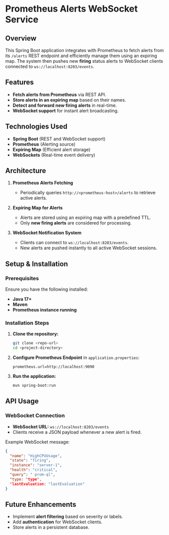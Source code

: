 # Prometheus Alerts WebSocket Service

## Overview
This Spring Boot application integrates with Prometheus to fetch alerts from its `/alerts` REST endpoint and efficiently manage them using an expiring map. The system then pushes new **firing** status alerts to WebSocket clients connected to `ws://localhost:8203/events`.

## Features
- **Fetch alerts from Prometheus** via REST API.
- **Store alerts in an expiring map** based on their names.
- **Detect and forward new firing alerts** in real-time.
- **WebSocket support** for instant alert broadcasting.

## Technologies Used
- **Spring Boot** (REST and WebSocket support)
- **Prometheus** (Alerting source)
- **Expiring Map** (Efficient alert storage)
- **WebSockets** (Real-time event delivery)

## Architecture
1. **Prometheus Alerts Fetching**
   - Periodically queries `http://<prometheus-host>/alerts` to retrieve active alerts.
   
2. **Expiring Map for Alerts**
   - Alerts are stored using an expiring map with a predefined TTL.
   - Only **new firing alerts** are considered for processing.

3. **WebSocket Notification System**
   - Clients can connect to `ws://localhost:8203/events`.
   - New alerts are pushed instantly to all active WebSocket sessions.

## Setup & Installation
### Prerequisites
Ensure you have the following installed:
- **Java 17+**
- **Maven**
- **Prometheus instance running**

### Installation Steps
1. **Clone the repository:**
   ```sh
   git clone <repo-url>
   cd <project-directory>
   ```
2. **Configure Prometheus Endpoint** in `application.properties`:
   ```properties
   prometheus.url=http://localhost:9090
   ```
3. **Run the application:**
   ```sh
   mvn spring-boot:run
   ```

## API Usage
### WebSocket Connection
- **WebSocket URL:** `ws://localhost:8203/events`
- Clients receive a JSON payload whenever a new alert is fired.

Example WebSocket message:
```json
{
  "name": "HighCPUUsage",
  "state": "firing",
  "instance": "server-1",
  "health": "critical",
  "query": " prom-ql",
  "type: "type",
  "lastEvaluation: "lastEvaluation"
}
```

## Future Enhancements
- Implement **alert filtering** based on severity or labels.
- Add **authentication** for WebSocket clients.
- Store alerts in a persistent database.



